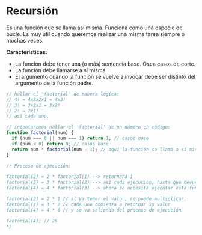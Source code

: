 # Recursión

Es una función que se llama así misma. Funciona como una especie de bucle. Es muy útil cuando queremos realizar una misma tarea siempre o muchas veces.

**Características:**

- La función debe tener una (o más) sentencia base. Osea casos de corte.
- La función debe llamarse a sí misma.
- El argumento cuando la función se vuelve a invocar debe ser distinto del argumento de la función padre.

```js
// hallar el 'factorial' de manera lógica:
// 4! = 4x3x2x1 = 4x3!
// 3! = 3x2x1 = 3x2!
// 2! = 2x1!
// así cada uno.

// intentaremos hallar el 'factorial' de un número en código:
function factorial(num) {
  if (num === 0 || num === 1) return 1; // casos base
  if (num < 0) return 0; // casos base
  return num * factorial(num - 1); // aquí la función se llama a sí misma
}

/* Proceso de ejecución:

factorial(2) = 2 * factorial(1) --> retornará 1
factorial(3) = 3 * factorial(2) --> así cada ejecución, hasta que devuelva un valor.
factorial(4) = 4 * factorial(3) --> ahora se necesita ejecutar esta función antes de multiplicarla y se agrega a la pila de ejecución: FIFO (First In, Firs Out)

factorial(2) = 2 * 1 // al ya tener el valor, se puede multiplicar.
factorial(3) = 3 * 2 // cada uno comienza a retornar su valor
factorial(4) = 4 * 6 // y se va saliendo del proceso de ejecución

factorial(4); // 26
*/
```

